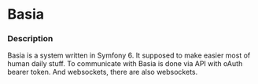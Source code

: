 # Basia

### Description
Basia is a system written in Symfony 6. It supposed to make easier most of human daily stuff. To communicate with Basia is done via API with oAuth bearer token. And websockets, there are also websockets.